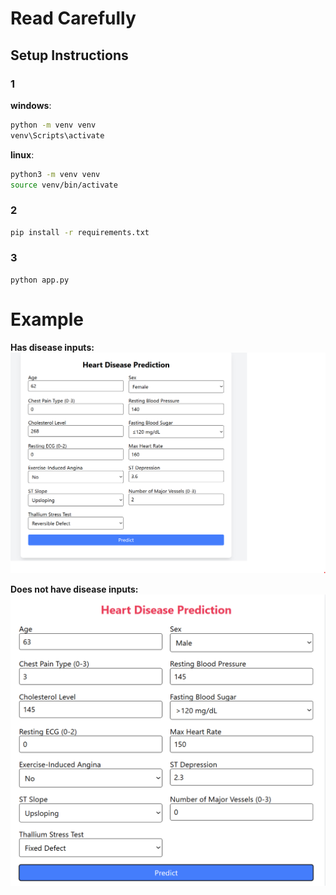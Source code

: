 # Read Carefully

## Setup Instructions

### 1
**windows**:
```sh
python -m venv venv
venv\Scripts\activate
```

**linux**:
```sh
python3 -m venv venv
source venv/bin/activate
```

### 2
```sh
pip install -r requirements.txt
```

### 3
```
python app.py
```

# Example

**Has disease inputs:**
![Has disease](/assets/has.png)

**Does not have disease inputs:**
![Does not have disease](/assets/does_not_have.png)